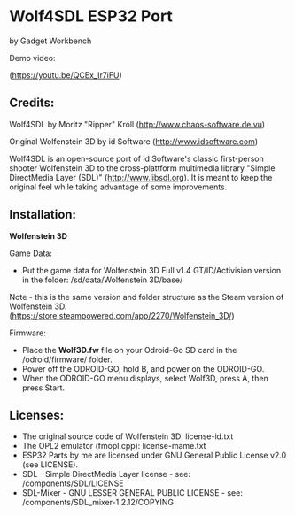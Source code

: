 # Wolf4SDL ESP32 Port
by Gadget Workbench

Demo video:

(https://youtu.be/QCEx_Ir7iFU)

Credits:
--------

Wolf4SDL by Moritz "Ripper" Kroll (http://www.chaos-software.de.vu)

Original Wolfenstein 3D by id Software (http://www.idsoftware.com)

Wolf4SDL is an open-source port of id Software's classic first-person shooter
Wolfenstein 3D to the cross-plattform multimedia library "Simple DirectMedia
Layer (SDL)" (http://www.libsdl.org). It is meant to keep the original feel
while taking advantage of some improvements.

Installation:
-------------

<b>Wolfenstein 3D</b>

Game Data:

- Put the game data for Wolfenstein 3D Full v1.4 GT/ID/Activision version in the folder:
    /sd/data/Wolfenstein 3D/base/

Note - this is the same version and folder structure as the Steam version of Wolfenstein 3D.  (https://store.steampowered.com/app/2270/Wolfenstein_3D/)

Firmware:

- Place the <b>Wolf3D.fw</b> file on your Odroid-Go SD card in the /odroid/firmware/ folder.
- Power off the ODROID-GO, hold B, and power on the ODROID-GO.
- When the ODROID-GO menu displays, select Wolf3D, press A, then press Start.



Licenses:
---------

 - The original source code of Wolfenstein 3D: license-id.txt
 - The OPL2 emulator (fmopl.cpp): license-mame.txt
 - ESP32 Parts by me are licensed under GNU General Public License v2.0 (see LICENSE).
 - SDL - Simple DirectMedia Layer license - see: /components/SDL/LICENSE
 - SDL-Mixer - GNU LESSER GENERAL PUBLIC LICENSE - see: /components/SDL_mixer-1.2.12/COPYING
